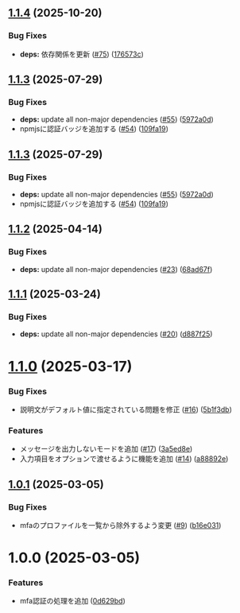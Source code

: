 ## [1.1.4](https://github.com/Hiratake/aws-mfa/compare/v1.1.3...v1.1.4) (2025-10-20)


### Bug Fixes

* **deps:** 依存関係を更新 ([#75](https://github.com/Hiratake/aws-mfa/issues/75)) ([176573c](https://github.com/Hiratake/aws-mfa/commit/176573c180b11ebd73f4b6b021a43c422b4872d3))

## [1.1.3](https://github.com/Hiratake/aws-mfa/compare/v1.1.2...v1.1.3) (2025-07-29)


### Bug Fixes

* **deps:** update all non-major dependencies ([#55](https://github.com/Hiratake/aws-mfa/issues/55)) ([5972a0d](https://github.com/Hiratake/aws-mfa/commit/5972a0d3a92dfa40b344ae46bf503462ebdb3c93))
* npmjsに認証バッジを追加する ([#54](https://github.com/Hiratake/aws-mfa/issues/54)) ([109fa19](https://github.com/Hiratake/aws-mfa/commit/109fa192b3c79ba490dc60cda2e545240b9254ac))

## [1.1.3](https://github.com/Hiratake/aws-mfa/compare/v1.1.2...v1.1.3) (2025-07-29)


### Bug Fixes

* **deps:** update all non-major dependencies ([#55](https://github.com/Hiratake/aws-mfa/issues/55)) ([5972a0d](https://github.com/Hiratake/aws-mfa/commit/5972a0d3a92dfa40b344ae46bf503462ebdb3c93))
* npmjsに認証バッジを追加する ([#54](https://github.com/Hiratake/aws-mfa/issues/54)) ([109fa19](https://github.com/Hiratake/aws-mfa/commit/109fa192b3c79ba490dc60cda2e545240b9254ac))

## [1.1.2](https://github.com/Hiratake/aws-mfa/compare/v1.1.1...v1.1.2) (2025-04-14)


### Bug Fixes

* **deps:** update all non-major dependencies ([#23](https://github.com/Hiratake/aws-mfa/issues/23)) ([68ad67f](https://github.com/Hiratake/aws-mfa/commit/68ad67f6082a2123b57c13d86ef0095b6dc0a8bd))

## [1.1.1](https://github.com/Hiratake/aws-mfa/compare/v1.1.0...v1.1.1) (2025-03-24)


### Bug Fixes

* **deps:** update all non-major dependencies ([#20](https://github.com/Hiratake/aws-mfa/issues/20)) ([d887f25](https://github.com/Hiratake/aws-mfa/commit/d887f255e143fc393cba3b786fb08ca1989312f6))

# [1.1.0](https://github.com/Hiratake/aws-mfa/compare/v1.0.1...v1.1.0) (2025-03-17)


### Bug Fixes

* 説明文がデフォルト値に指定されている問題を修正 ([#16](https://github.com/Hiratake/aws-mfa/issues/16)) ([5b1f3db](https://github.com/Hiratake/aws-mfa/commit/5b1f3dbe6e540db9ac2d0f99835d6d2abb0c6f28))


### Features

* メッセージを出力しないモードを追加 ([#17](https://github.com/Hiratake/aws-mfa/issues/17)) ([3a5ed8e](https://github.com/Hiratake/aws-mfa/commit/3a5ed8e821885af5c098ab9e8a6aabd1bc70732d))
* 入力項目をオプションで渡せるように機能を追加 ([#14](https://github.com/Hiratake/aws-mfa/issues/14)) ([a88892e](https://github.com/Hiratake/aws-mfa/commit/a88892e9896e32ef2c1288a43c15528183ad7aeb))

## [1.0.1](https://github.com/Hiratake/aws-mfa/compare/v1.0.0...v1.0.1) (2025-03-05)


### Bug Fixes

* mfaのプロファイルを一覧から除外するよう変更 ([#9](https://github.com/Hiratake/aws-mfa/issues/9)) ([b16e031](https://github.com/Hiratake/aws-mfa/commit/b16e0318a299f814fa2467164f450e42e9e46b58))

# 1.0.0 (2025-03-05)


### Features

* mfa認証の処理を追加 ([0d629bd](https://github.com/Hiratake/aws-mfa/commit/0d629bd5c52378f0be2d50ff33ed61d6c5a05906))

